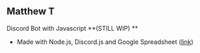 ## Matthew T

Discord Bot with Javascript **(STILL WIP) **
   * Made with Node.js, Discord.js and Google Spreadsheet ([link](https://www.npmjs.com/package/google-spreadsheet))

